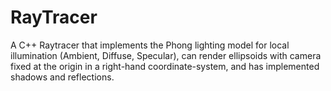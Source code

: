 # RayTracer
 
A C++ Raytracer that implements the Phong lighting model for local illumination (Ambient, Diffuse, Specular), can render ellipsoids with camera fixed at the origin in a right-hand coordinate-system, and has implemented shadows and reflections.

